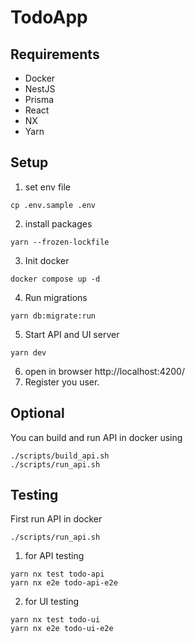# TodoApp

## Requirements
* Docker
* NestJS
* Prisma
* React
* NX
* Yarn

## Setup
1. set env file
```
cp .env.sample .env
```
2. install packages
```
yarn --frozen-lockfile
```
3. Init docker
```
docker compose up -d
```
4. Run migrations
```
yarn db:migrate:run
```
5. Start API and UI server
```
yarn dev
```
6. open in browser http://localhost:4200/
7. Register you user.


## Optional
You can build and run API in docker using 
```
./scripts/build_api.sh
./scripts/run_api.sh
```


## Testing
First run API in docker
```
./scripts/run_api.sh
```
1. for API testing
```
yarn nx test todo-api 
yarn nx e2e todo-api-e2e
```
2. for UI testing
```
yarn nx test todo-ui
yarn nx e2e todo-ui-e2e
```
